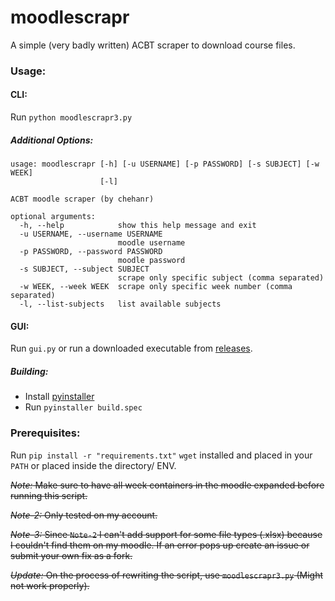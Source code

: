 # moodlescrapr
A simple (very badly written) ACBT scraper to download course files. 

### Usage:

#### CLI:
Run `python moodlescrapr3.py` 

##### Additional Options:
    usage: moodlescrapr [-h] [-u USERNAME] [-p PASSWORD] [-s SUBJECT] [-w WEEK]
                        [-l]

    ACBT moodle scraper (by chehanr)

    optional arguments:
      -h, --help            show this help message and exit
      -u USERNAME, --username USERNAME
                            moodle username
      -p PASSWORD, --password PASSWORD
                            moodle password
      -s SUBJECT, --subject SUBJECT
                            scrape only specific subject (comma separated)
      -w WEEK, --week WEEK  scrape only specific week number (comma separated)
      -l, --list-subjects   list available subjects

#### GUI:
Run `gui.py` or run a downloaded executable from [releases](https://github.com/chehanr/moodlescrapr/releases). 

##### Building:
- Install [pyinstaller](https://www.pyinstaller.org/)
- Run `pyinstaller build.spec`
 
### Prerequisites: 
Run `pip install -r "requirements.txt"` 
`wget` installed and placed in your `PATH` or placed inside the directory/ ENV. 

 ~~*Note:*  Make sure to have all week containers in the moodle expanded before running this script.~~

 ~~*Note-2:*  Only tested on my account.~~

 ~~*Note-3:*  Since `Note-2` I can't add support for some file types ~~(.xlsx)~~ because I couldn't find them on my moodle. If an error pops up create an issue or submit your own fix as a fork.~~

 ~~*Update:*  On the process of rewriting the script, use `moodlescrapr3.py` (Might not work properly).~~